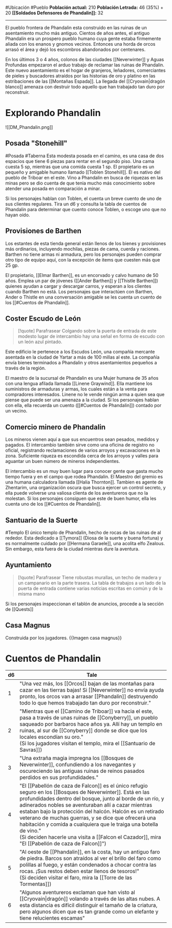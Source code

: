 #Ubicación #Pueblo
**Población actual:** 210
**Población Letrada:** 46 (35%) + 20 
**[[Soldados Defensores de Phandalin]]:** 32
***
El pueblo frontera de Phandalin esta construido en las ruinas de un asentamiento mucho más antiguo. Cientos de años antes, el antiguo Phandalin era un prospero pueblo humano cuya gente estaba firmemente aliada con los enanos y gnomos vecinos. Entonces una horda de orcos arrasó el área y dejó los escombros abandonados por centenares.

En los últimos 3 o 4 años, colonos de las ciudades [[Neverwinter]] y Aguas Profundas empezaron el arduo trabajo de reclamar las ruinas de Phandalin. Este nuevo asentamiento es el hogar de granjeros, leñadores, comerciantes de pieles y buscadores atraídos por las historias de oro y platino en las estribaciones de las [[Montañas Espada]].
La llegada del [[Cryovain|dragón blanco]] amenaza con destruir todo aquello que han trabajado tan duro por reconstruir.
# Explorando Phandalin
![[DM_Phandalin.png]]
## Posada "Stonehill"
#Posada #Taberna 
Esta modesta posada en el camino, es una casa de dos espacios que tiene 6 piezas para rentar en el segundo piso. Una cama cuesta 5 sp, mientras que una comida cuesta 1 sp. El propietario es un pequeño y amigable humano llamado [[Toblen Stonehill]]. Él es nativo del pueblo de Triboar en el este. Vino a Phandalin en busca de riquezas en las minas pero se dio cuenta de que tenia mucho más conocimiento sobre atender una posada en comparación a minar. 

Si los personajes hablan con Toblen, el cuenta un breve cuento de uno de sus clientes regulares. Tira un d6 y consulta la tabla de cuentos de Phandalin para determinar que cuento conoce Toblen, o escoge uno que no hayan oído. 
## Provisiones de Barthen
Los estantes de esta tienda general están llenos de los bienes y provisiones más ordinarios, incluyendo mochilas, piezas de cama, cuerda y raciones. Barthen no tiene armas ni armadura, pero los personajes pueden comprar otro tipo de equipo aquí, con la excepción de items que cuesten más que 25 gp. 

El propietario, [[Elmar Barthen]], es un encorvado y calvo humano de 50 años. Emplea un par de jóvenes ([[Ander Barthen]] y [[Thistle Barthen]]) quienes ayudan a cargar y descargar carros, y esperan a los clientes cuando Barthen no está. Los personajes que interactúen con Barthen, Ander o Thistle en una conversación amigable se les cuenta un cuento de los [[#Cuentos de Phandalin]].
## Coster Escudo de León
>[!quote] Parafrasear
>Colgando sobre la puerta de entrada de este modesto lugar de intercambio hay una señal en forma de escudo con un león azul pintado.

Este edificio le pertenece a los Escudos León, una compañía mercante asentada en la ciudad de Yartar a más de 100 millas al este. La compañía envía bienes terminados a Phandalin y otros asentamientos pequeños a través de la región.

El maestro de la sucursal de Phandalin es una Mujer humana de 35 años con una lengua afilada llamada [[Linene Graywind]]. Ella mantiene los suministros de armaduras y armas, los cuales están a la venta para compradores interesados. Linene no le vende ningún arma a quien sea que piense que puede ser una amenaza a la ciudad. Si los personajes hablan con ella, ella recuerda un cuento ([[#Cuentos de Phandalin]]) contado por un vecino.
## Comercio minero de Phandalin
Los mineros vienen aquí a que sus encuentros sean pesados, medidos y pagados. El intercambio también sirve como una oficina de registro no oficial, registrando reclamaciones de varios arroyos y excavaciones en la zona. Suficiente riqueza es escondida cerca de los arroyos y valles para aguantar un buen número de mineros independientes.

El intercambio es un muy buen lugar para conocer gente que gasta mucho tiempo fuera y en el campo que rodea Phandalin. El Maestro del gremio es una humana calculadora llamada [[Halia Thornton]]. Tambien es agente de Zhentarim, una organización oscura que busca ejercer un control secreto, y ella puede volverse una valiosa clienta de los aventureros que no la molestan. Si los personajes consiguen que este de buen humor, ella les cuenta uno de los [[#Cuentos de Phandalin]].
## Santuario de la Suerte
#Templo 
El único templo de Phandalin, hecho de rocas de las ruinas de al rededor. Esta dedicado a [[Tymora]] (Diosa de la suerte y buena fortuna) y es normalmente cuidado por [[Hermana Garaele]], una acolita elfo Zealous. Sin embargo, esta fuera de la ciudad mientras dure la aventura. 
## Ayuntamiento
>[!quote] Parafrasear
>Tiene robustas murallas, un techo de madera y un campanario en la parte trasera. La tabla de trabajos a un lado de la puerta de entrada contiene varias noticias escritas en común y de la misma mano

Si los personajes inspeccionan el tablón de anuncios, procede a la sección de [[Quests]]
## Casa Magnus
Construida por los jugadores.
{{Imagen casa magnus}}
# Cuentos de Phandalin
| d6  | Tale                                                                                                                                                                                                                                                                                                                                                                                                                                                                                                                            |
| --- | ------------------------------------------------------------------------------------------------------------------------------------------------------------------------------------------------------------------------------------------------------------------------------------------------------------------------------------------------------------------------------------------------------------------------------------------------------------------------------------------------------------------------------- |
| 1   | "Una vez más, los [[Orcos]] bajan de las montañas para cazar en las tierras bajas! Si [[Neverwinter]] no envía ayuda pronto, los orcos van a arrasar [[Phandalin]] destruyendo todo lo que hemos trabajado tan duro por reconstruir."                                                                                                                                                                                                                                                                                           |
| 2   | "Mientras que el [[Camino de Triboar]] va hacia el este, pasa a través de unas ruinas de [[Conyberry]], un pueblo saqueado por barbaros hace años ya. Allí hay un templo en ruinas, al sur de [[Conyberry]] donde se dice que los locales escondían su oro."<br>(Si los jugadores visitan el templo, mira el [[Santuario de Savras]])                                                                                                                                                                                           |
| 3   | "Una extraña magia impregna los [[Bosques de Neverwinter]], confundiendo a los navegantes y oscureciendo las antiguas ruinas de reinos pasados perdidos en sus profundidades."                                                                                                                                                                                                                                                                                                                                                  |
| 4   | "El [[Pabellón de caza de Falcon]] es el único refugio seguro en los [[Bosques de Neverwinter]]. Está en las profundidades dentro del bosque, junto al borde de un río, y adinerados nobles se aventuraban allí a cazar mientras estaban bajo la protección del halcón. Halcón es un retirado veterano de muchas guerras, y se dice que ofrecerá una habitación y comida a cualquiera que le traiga una botella de vino." <br>(Si deciden hacerle una visita a [[Falcon el Cazador]], mira "El [[Pabellón de caza de Falcon]]") |
| 5   | "Al oeste de [[Phandalin]], en la costa, hay un antiguo faro de piedra. Barcos son atraídos al ver el brillo del faro como polillas al fuego, y están condenados a chocar contra las rocas. ¡Sus restos deben estar llenos de tesoros!"<br>(Si deciden visitar el faro, mira la [[Torre de las Tormentas]])<br>                                                                                                                                                                                                                 |
| 6   | "Algunos aventureros exclaman que han visto al [[Cryovain\|dragón]] volando a través de las altas nubes. A esta distancia es difícil distinguir el tamaño de la criatura, pero algunos dicen que es tan grande como un elefante y tiene relucientes escamas"                                                                                                                                                                                                                                                                    |
